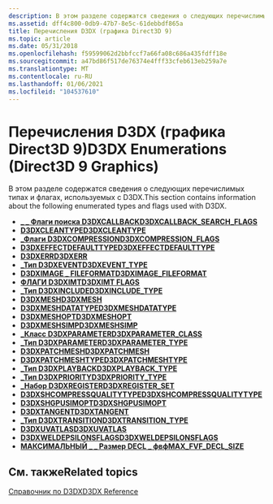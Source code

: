 ```yaml
---
description: В этом разделе содержатся сведения о следующих перечислимых типах и флагах, используемых с D3DX.
ms.assetid: dff4c800-0db9-47b7-8e5c-61debbdf865a
title: Перечисления D3DX (графика Direct3D 9)
ms.topic: article
ms.date: 05/31/2018
ms.openlocfilehash: f59599062d2bbfccf7a66fa08c686a435fdff18e
ms.sourcegitcommit: a47bd86f517de76374e4fff33cfeb613eb259a7e
ms.translationtype: MT
ms.contentlocale: ru-RU
ms.lasthandoff: 01/06/2021
ms.locfileid: "104537610"
---
```

# <a name="d3dx-enumerations-direct3d-9-graphics"></a><span data-ttu-id="82242-103">Перечисления D3DX (графика Direct3D 9)</span><span class="sxs-lookup"><span data-stu-id="82242-103">D3DX Enumerations (Direct3D 9 Graphics)</span></span>

<span data-ttu-id="82242-104">В этом разделе содержатся сведения о следующих перечислимых типах и флагах, используемых с D3DX.</span><span class="sxs-lookup"><span data-stu-id="82242-104">This section contains information about the following enumerated types and flags used with D3DX.</span></span>

-   [<span data-ttu-id="82242-105">**\_ \_ Флаги поиска D3DXCALLBACK**</span><span class="sxs-lookup"><span data-stu-id="82242-105">**D3DXCALLBACK\_SEARCH\_FLAGS**</span></span>](./d3dxcallback-search-flags.md)
-   [<span data-ttu-id="82242-106">**D3DXCLEANTYPE**</span><span class="sxs-lookup"><span data-stu-id="82242-106">**D3DXCLEANTYPE**</span></span>](./d3dxcleantype.md)
-   [<span data-ttu-id="82242-107">**\_Флаги D3DXCOMPRESSION**</span><span class="sxs-lookup"><span data-stu-id="82242-107">**D3DXCOMPRESSION\_FLAGS**</span></span>](./d3dxcompression-flags.md)
-   [<span data-ttu-id="82242-108">**D3DXEFFECTDEFAULTTYPE**</span><span class="sxs-lookup"><span data-stu-id="82242-108">**D3DXEFFECTDEFAULTTYPE**</span></span>](./d3dxeffectdefaulttype.md)
-   [<span data-ttu-id="82242-109">**D3DXERR**</span><span class="sxs-lookup"><span data-stu-id="82242-109">**D3DXERR**</span></span>](./d3dxerr.md)
-   [<span data-ttu-id="82242-110">**\_Тип D3DXEVENT**</span><span class="sxs-lookup"><span data-stu-id="82242-110">**D3DXEVENT\_TYPE**</span></span>](./d3dxevent-type.md)
-   [<span data-ttu-id="82242-111">**D3DXIMAGE \_ FILEFORMAT**</span><span class="sxs-lookup"><span data-stu-id="82242-111">**D3DXIMAGE\_FILEFORMAT**</span></span>](./d3dximage-fileformat.md)
-   [<span data-ttu-id="82242-112">**ФЛАГИ D3DXIMT**</span><span class="sxs-lookup"><span data-stu-id="82242-112">**D3DXIMT FLAGS**</span></span>](./d3dximt-flags.md)
-   [<span data-ttu-id="82242-113">**\_Тип D3DXINCLUDE**</span><span class="sxs-lookup"><span data-stu-id="82242-113">**D3DXINCLUDE\_TYPE**</span></span>](./d3dxinclude-type.md)
-   [<span data-ttu-id="82242-114">**D3DXMESH**</span><span class="sxs-lookup"><span data-stu-id="82242-114">**D3DXMESH**</span></span>](./d3dxmesh.md)
-   [<span data-ttu-id="82242-115">**D3DXMESHDATATYPE**</span><span class="sxs-lookup"><span data-stu-id="82242-115">**D3DXMESHDATATYPE**</span></span>](./d3dxmeshdatatype.md)
-   [<span data-ttu-id="82242-116">**D3DXMESHOPT**</span><span class="sxs-lookup"><span data-stu-id="82242-116">**D3DXMESHOPT**</span></span>](./d3dxmeshopt.md)
-   [<span data-ttu-id="82242-117">**D3DXMESHSIMP**</span><span class="sxs-lookup"><span data-stu-id="82242-117">**D3DXMESHSIMP**</span></span>](./d3dxmeshsimp.md)
-   [<span data-ttu-id="82242-118">**\_Класс D3DXPARAMETER**</span><span class="sxs-lookup"><span data-stu-id="82242-118">**D3DXPARAMETER\_CLASS**</span></span>](./d3dxparameter-class.md)
-   [<span data-ttu-id="82242-119">**\_Тип D3DXPARAMETER**</span><span class="sxs-lookup"><span data-stu-id="82242-119">**D3DXPARAMETER\_TYPE**</span></span>](./d3dxparameter-type.md)
-   [<span data-ttu-id="82242-120">**D3DXPATCHMESH**</span><span class="sxs-lookup"><span data-stu-id="82242-120">**D3DXPATCHMESH**</span></span>](./d3dxpatchmesh.md)
-   [<span data-ttu-id="82242-121">**D3DXPATCHMESHTYPE**</span><span class="sxs-lookup"><span data-stu-id="82242-121">**D3DXPATCHMESHTYPE**</span></span>](./d3dxpatchmeshtype.md)
-   [<span data-ttu-id="82242-122">**\_Тип D3DXPLAYBACK**</span><span class="sxs-lookup"><span data-stu-id="82242-122">**D3DXPLAYBACK\_TYPE**</span></span>](./d3dxplayback-type.md)
-   [<span data-ttu-id="82242-123">**\_Тип D3DXPRIORITY**</span><span class="sxs-lookup"><span data-stu-id="82242-123">**D3DXPRIORITY\_TYPE**</span></span>](./d3dxpriority-type.md)
-   [<span data-ttu-id="82242-124">**\_Набор D3DXREGISTER**</span><span class="sxs-lookup"><span data-stu-id="82242-124">**D3DXREGISTER\_SET**</span></span>](./d3dxregister-set.md)
-   [<span data-ttu-id="82242-125">**D3DXSHCOMPRESSQUALITYTYPE**</span><span class="sxs-lookup"><span data-stu-id="82242-125">**D3DXSHCOMPRESSQUALITYTYPE**</span></span>](./d3dxshcompressqualitytype.md)
-   [<span data-ttu-id="82242-126">**D3DXSHGPUSIMOPT**</span><span class="sxs-lookup"><span data-stu-id="82242-126">**D3DXSHGPUSIMOPT**</span></span>](./d3dxshgpusimopt.md)
-   [<span data-ttu-id="82242-127">**D3DXTANGENT**</span><span class="sxs-lookup"><span data-stu-id="82242-127">**D3DXTANGENT**</span></span>](./d3dxtangent.md)
-   [<span data-ttu-id="82242-128">**\_Тип D3DXTRANSITION**</span><span class="sxs-lookup"><span data-stu-id="82242-128">**D3DXTRANSITION\_TYPE**</span></span>](./d3dxtransition-type.md)
-   [<span data-ttu-id="82242-129">**D3DXUVATLAS**</span><span class="sxs-lookup"><span data-stu-id="82242-129">**D3DXUVATLAS**</span></span>](./d3dxuvatlas.md)
-   [<span data-ttu-id="82242-130">**D3DXWELDEPSILONSFLAGS**</span><span class="sxs-lookup"><span data-stu-id="82242-130">**D3DXWELDEPSILONSFLAGS**</span></span>](./d3dxweldepsilonsflags.md)
-   [<span data-ttu-id="82242-131">**МАКСИМАЛЬНЫЙ \_ \_ Размер DECL \_ фвф**</span><span class="sxs-lookup"><span data-stu-id="82242-131">**MAX\_FVF\_DECL\_SIZE**</span></span>](./max-fvf-decl-size.md)

## <a name="related-topics"></a><span data-ttu-id="82242-132">См. также</span><span class="sxs-lookup"><span data-stu-id="82242-132">Related topics</span></span>

<dl> <dt>

[<span data-ttu-id="82242-133">Справочник по D3DX</span><span class="sxs-lookup"><span data-stu-id="82242-133">D3DX Reference</span></span>](dx9-graphics-reference-d3dx.md)
</dt> </dl>

 

 
